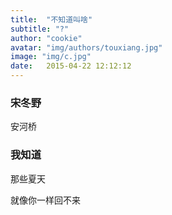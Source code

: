```yaml
---
title:  "不知道叫啥"
subtitle: "?"
author: "cookie"
avatar: "img/authors/touxiang.jpg"
image: "img/c.jpg"
date:   2015-04-22 12:12:12
---
```


### 宋冬野
安河桥

### 我知道
那些夏天

就像你一样回不来
